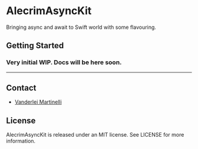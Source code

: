 # AlecrimAsyncKit
Bringing async and await to Swift world with some flavouring.

## Getting Started

### Very initial WIP. Docs will be here soon.

---

## Contact

- [Vanderlei Martinelli](https://github.com/vmartinelli)

## License

AlecrimAsyncKit is released under an MIT license. See LICENSE for more information.
